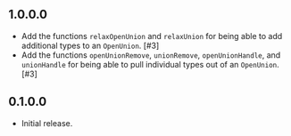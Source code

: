 
## 1.0.0.0

*   Add the functions `relaxOpenUnion` and `relaxUnion` for being able to add
    additional types to an `OpenUnion`. [#3]
*   Add the functions `openUnionRemove`, `unionRemove`, `openUnionHandle`, and
    `unionHandle` for being able to pull individual types out of an
    `OpenUnion`. [#3]

## 0.1.0.0

*   Initial release.
